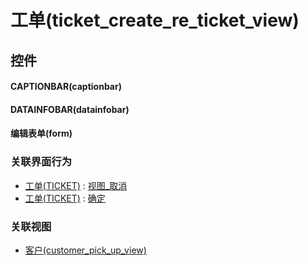 # 工单(ticket_create_re_ticket_view)  <!-- {docsify-ignore-all} -->



## 控件
#### CAPTIONBAR(captionbar)
#### DATAINFOBAR(datainfobar)
#### 编辑表单(form)


### 关联界面行为
  * [工单(TICKET)](module/ProdMgmt/ticket) : [视图_取消](module/ProdMgmt/ticket#界面行为)
  * [工单(TICKET)](module/ProdMgmt/ticket) : [确定](module/ProdMgmt/ticket#界面行为)

### 关联视图
  * [客户(customer_pick_up_view)](app/view/customer_pick_up_view)

<script>
 const { createApp } = Vue
  createApp({
    data() {
      return {

      }
    }
  }).use(ElementPlus).mount('#app')
</script>